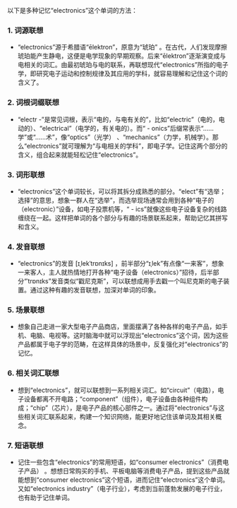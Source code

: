 以下是多种记忆“electronics”这个单词的方法：

### 1. 词源联想
 - “electronics”源于希腊语“ēlektron”，原意为“琥珀” 。在古代，人们发现摩擦琥珀能产生静电，这便是电学现象的早期观察。后来“ēlektron”逐渐演变成与电相关的词汇。由最初琥珀与电的联系，再联想现代“electronics”所指的电子学，即研究电子运动和控制规律及其应用的学科，就容易理解和记住这个词的含义了。

### 2. 词根词缀联想
 - “electr -”是常见词根，表示“电的，与电有关的”，比如“electric”（电的，电动的）、“electrical”（电学的，有关电的）。而“ - onics”后缀常表示“……学”或“……术”，像“optics”（光学） 、“mechanics”（力学，机械学）。那么“electronics”就可理解为“与电相关的学科”，即电子学。记住这两个部分的含义，组合起来就能轻松记住“electronics”。

### 3. 词形联想
 - “electronics”这个单词较长，可以将其拆分成熟悉的部分。“elect”有“选举；选择”的意思，想象一群人在“选举”，而选举现场通常会用到各种“电子的（electronic）”设备，如电子投票机等，“ - ics”就像这些电子设备复杂的线路缠绕在一起。这样把单词的各个部分与有趣的场景联系起来，帮助记忆其拼写和含义。

### 4. 发音联想
 - “electronics”的发音 [ɪˌlekˈtrɒnɪks] ，前半部分“ɪˌlek”有点像“一来客”，想象一来客人，主人就热情地打开各种“电子设备（electronics）”招待，后半部分“ˈtrɒnɪks”发音类似“戳尼克斯”，可以联想成用手去戳一个叫尼克斯的电子装置。通过这种有趣的发音联想，加深对单词的印象。

### 5. 场景联想
 - 想象自己走进一家大型电子产品商店，里面摆满了各种各样的电子产品，如手机、电脑、电视等。这时脑海中就可以浮现出“electronics”这个词，因为这些产品都属于电子学的范畴，在这样具体的场景中，反复强化对“electronics”的记忆。

### 6. 相关词汇联想
 - 想到“electronics”，就可以联想到一系列相关词汇。如“circuit”（电路），电子设备都离不开电路；“component”（组件），电子设备由各种组件构成；“chip”（芯片），是电子产品的核心部件之一。通过将“electronics”与这些相关词汇联系起来，构建一个知识网络，能更好地记住该单词及其相关概念。

### 7. 短语联想
 - 记住一些包含“electronics”的常用短语，如“consumer electronics”（消费电子产品） 。想想日常购买的手机、平板电脑等消费电子产品，提到这些产品就能想到“consumer electronics”这个短语，进而记住“electronics”这个单词。又如“electronics industry”（电子行业），考虑到当前蓬勃发展的电子行业，也有助于记住单词。 